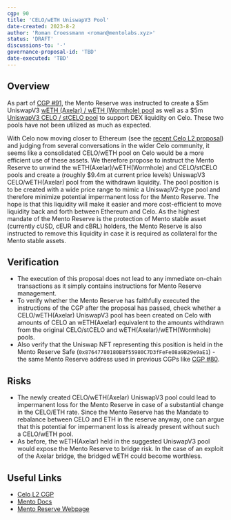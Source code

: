 ```yaml
---
cgp: 90
title: 'CELO/wETH UniswapV3 Pool'
date-created: 2023-8-2
author: 'Roman Croessmann <roman@mentolabs.xyz>'
status: 'DRAFT'
discussions-to: '-'
governance-proposal-id: 'TBD'
date-executed: 'TBD'
---
```


## Overview

As part of [CGP #91](https://celo.stake.id/#/proposal/91), the Mento Reserve was instructed to create a $5m UniswapV3 [wETH (Axelar) / wETH (Wormhole) pool](https://info.uniswap.org/#/celo/pools/0x286a10805415bb24e056d3bf7cdb10a0ce8b024b)  as well as a $5m [UniswapV3 CELO / stCELO pool](https://info.uniswap.org/#/celo/pools/0x60ac25da2ada3be14a2a8c04e45b072bed965966) to support DEX liquidity on Celo. These two pools have not been utilized as much as expected. 

With Celo now moving closer to Ethereum (see the [recent Celo L2 proposal](https://celo.stake.id/#/proposal/116)) and judging from several conversations in the wider Celo community, it seems like a consolidated CELO/wETH pool on Celo would be a more efficient use of these assets. We therefore propose to instruct the Mento Reserve to unwind the wETH(Axelar)/wETH(Wormhole) and CELO/stCELO pools and create a (roughly $9.4m at current price levels) UniswapV3 CELO/wETH(Axelar) pool from the withdrawn liquidity. The pool position is to be created with a wide price range to mimic a UniswapV2-type pool and therefore minimize potential impermanent loss for the Mento Reserve. The hope is that this liquidity will make it easier and more cost-efficient to move liquidity back and forth between Ethereum and Celo. As the highest mandate of the Mento Reserve is the protection of Mento stable asset (currently cUSD, cEUR and cBRL) holders, the Mento Reserve is also instructed to remove this liquidity in case it is required as collateral for the Mento stable assets.

## Verification

* The execution of this proposal does not lead to any immediate on-chain transactions as it simply contains instructions for Mento Reserve management. 
* To verify whether the Mento Reserve has faithfully executed the instructions of the CGP after the proposal has passed, check whether a CELO/wETH(Axelar) UniswapV3 pool has been created on Celo with amounts of CELO an wETH(Axelar) equivalent to the amounts withdrawn from the original CELO/stCELO and wETH(Axelar)/wETH(Wormhole) pools.
* Also verify that the Uniswap NFT representing this position is held in the Mento Reserve Safe (`0x87647780180B8f55980C7D3fFeFe08a9B29e9aE1`) - the same Mento Reserve address used in previous CGPs like [CGP #80](https://celo.stake.id/#/proposal/80).

## Risks

* The newly created CELO/wETH(Axelar) UniswapV3 pool could lead to impermanent loss for the Mento Reserve in case of a substantial change in the CELO/ETH rate. Since the Mento Reserve has the Mandate to rebalance between CELO and ETH in the reserve anyway, one can argue that this potential for impermanent loss is already present without such a CELO/wETH pool. 
* As before, the wETH(Axelar) held in the suggested UniswapV3 pool would expose the Mento Reserve to bridge risk. In the case of an exploit of the Axelar bridge, the bridged wETH could become worthless.

## Useful Links
* [Celo L2 CGP](https://celo.stake.id/#/proposal/116)
* [Mento Docs](https://docs.mento.org)
* [Mento Reserve Webpage](https://reserve.mento.org/)